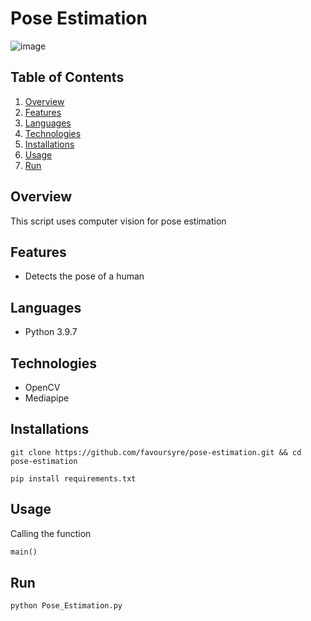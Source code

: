 # Pose Estimation

![image](https://drive.google.com/uc?export=download&id=16LtDI2XVf4gwTL-0FqYE7jQOofe5HRtj)

## Table of Contents
1. [Overview](#overview)
2. [Features](#features)
3. [Languages](#languages)
4. [Technologies](#technologies)
5. [Installations](#installations)
6. [Usage](#usage)
7. [Run](#run)

## Overview
This script uses computer vision for pose estimation

## Features
* Detects the pose of a human

## Languages
* Python 3.9.7

## Technologies
* OpenCV
* Mediapipe

## Installations
```shell
git clone https://github.com/favoursyre/pose-estimation.git && cd pose-estimation
```

```shell
pip install requirements.txt
```

## Usage
Calling the function
```python
main()
```

## Run
```bash
python Pose_Estimation.py
```
